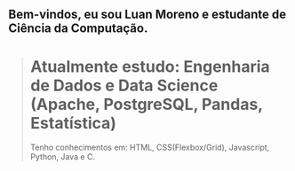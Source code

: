 ## Bem-vindos, eu sou Luan Moreno e estudante de Ciência da Computação.

> # Atualmente estudo: Engenharia de Dados e Data Science (Apache, PostgreSQL, Pandas, Estatística)
> Tenho conhecimentos em: HTML, CSS(Flexbox/Grid), Javascript, Python, Java e C.
